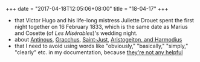 +++
date = "2017-04-18T12:05:06+08:00"
title = "18-04-17"
+++

* that Victor Hugo and his life-long mistress Juliette Drouet spent the first night together on 16 February 1833, which is the same date as Marius and Cosette (of _Les Misérables_)'s wedding night. 
* about [Antinous](https://en.wikipedia.org/wiki/Antinous), [Gracchus](https://en.wikipedia.org/wiki/Gaius_Gracchus), [Saint-Just](https://en.wikipedia.org/wiki/Louis_Antoine_de_Saint-Just), [Aristogeiton, and Harmodius](https://en.wikipedia.org/wiki/Harmodius_and_Aristogeiton)
* that I need to avoid using words like "obviously," "basically," "simply," "clearly" etc. in my documentation, because [they're not any helpful](https://css-tricks.com/words-avoid-educational-writing/)
